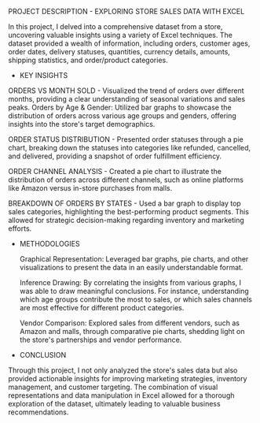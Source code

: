 PROJECT DESCRIPTION - EXPLORING STORE SALES DATA WITH EXCEL

In this project, I delved into a comprehensive dataset from a store, uncovering valuable insights using a variety of Excel techniques. The dataset provided a wealth of information, including orders, customer ages, order dates, delivery statuses, quantities, currency details, amounts, shipping statistics, and order/product categories.

- KEY INSIGHTS

ORDERS VS MONTH SOLD -  Visualized the trend of orders over different months, providing a clear understanding of seasonal variations and sales peaks.
    Orders by Age & Gender: Utilized bar graphs to showcase the distribution of orders across various age groups and genders, offering insights into the store's target demographics.

ORDER STATUS DISTRIBUTION - Presented order statuses through a pie chart, breaking down the statuses into categories like refunded, cancelled, and delivered, providing a snapshot of order fulfillment efficiency.

ORDER CHANNEL ANALYSIS - Created a pie chart to illustrate the distribution of orders across different channels, such as online platforms like Amazon versus in-store purchases from malls.

BREAKDOWN OF ORDERS BY STATES -  Used a bar graph to display top sales categories, highlighting the best-performing product segments. This allowed for strategic decision-making regarding inventory and marketing efforts.

- METHODOLOGIES

    Graphical Representation: Leveraged bar graphs, pie charts, and other visualizations to present the data in an easily understandable format.

    Inference Drawing: By correlating the insights from various graphs, I was able to draw meaningful conclusions. For instance, understanding which age groups contribute the most to sales, or which sales channels are most effective for different product categories.

    Vendor Comparison: Explored sales from different vendors, such as Amazon and malls, through comparative pie charts, shedding light on the store's partnerships and vendor performance.

- CONCLUSION

Through this project, I not only analyzed the store's sales data but also provided actionable insights for improving marketing strategies, inventory management, and customer targeting. The combination of visual representations and data manipulation in Excel allowed for a thorough exploration of the dataset, ultimately leading to valuable business recommendations.
